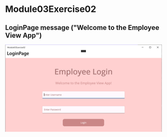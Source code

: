 # Module03Exercise02

## LoginPage message ("Welcome to the Employee View App")
![Emulator](screenshots/module03exercise02.png)
